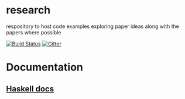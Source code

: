 # research
respository to host code examples exploring paper ideas along with the papers where possible

[![Build Status](https://travis-ci.org/suhailshergill/research.svg)](https://travis-ci.org/suhailshergill/research)
[![Gitter](https://badges.gitter.im/Join%20Chat.svg)](https://gitter.im/suhailshergill/research?utm_source=badge&utm_medium=badge&utm_campaign=pr-badge)

# Documentation
## [Haskell docs](http://suhailshergill.github.io/docs/research/haskell/)
